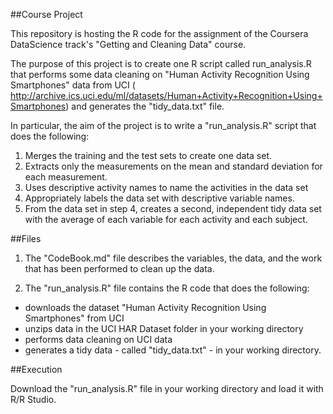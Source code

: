 ##Course Project

This repository is hosting the R code for the assignment of the Coursera DataScience track's "Getting and Cleaning Data" course. 

The purpose of this project is to create one R script called run_analysis.R that performs some data cleaning on "Human Activity Recognition Using Smartphones" data from UCI ( http://archive.ics.uci.edu/ml/datasets/Human+Activity+Recognition+Using+Smartphones) and generates the "tidy_data.txt" file.

In particular, the aim of the project is to write a "run_analysis.R" script that does the following:
  1. Merges the training and the test sets to create one data set.
  2. Extracts only the measurements on the mean and standard deviation for each measurement. 
  3. Uses descriptive activity names to name the activities in the data set
  4. Appropriately labels the data set with descriptive variable names. 
  5. From the data set in step 4, creates a second, independent tidy data set with the average of each variable for each activity and each subject.

##Files

1. The "CodeBook.md" file describes the variables, the data, and the work that has been performed to clean up the data.
  
2. The "run_analysis.R" file contains the R code that does the following:
  - downloads the dataset "Human Activity Recognition Using Smartphones" from UCI
  - unzips data in the UCI HAR Dataset folder in your working directory 
  - performs data cleaning on UCI data
  - generates a tidy data - called "tidy_data.txt" - in your working directory.
  
##Execution

Download the "run_analysis.R" file in your working directory and load it with R/R Studio. 
